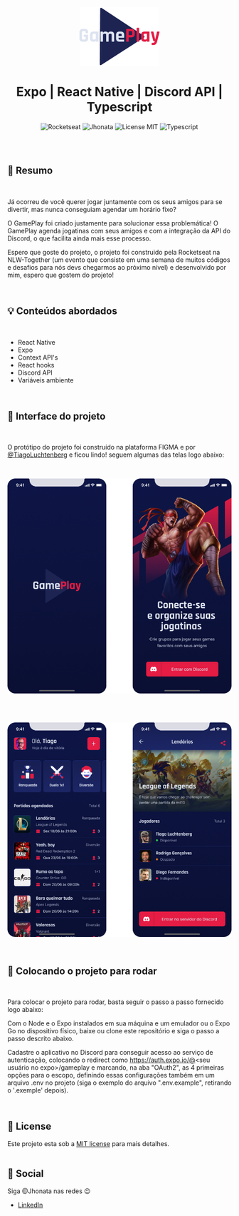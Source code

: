 <br />
<br />
<h1 align="center">
  <img alt="letmeask" src=".github/assets/gameplay-logo.png" width="180px" /> 
  <br />
  <br />
  Expo | React Native | Discord API | Typescript
</h1>

<p align="center">
  <img alt="Rocketseat" src="https://img.shields.io/badge/Created%20by%3A-Rocketseat-%236D5CCD" />
  <img alt="Jhonata" src="https://avatars.githubusercontent.com/u/63427313?v=4" />
  <img alt="License MIT" src="https://img.shields.io/badge/License-MIT-%2398C611" />
  <img alt="Typescript" src="https://img.shields.io/badge/Main%20lenguage-Typescript-%232F74C0" /> <br />
</p> 
<br />
<br />

## :bookmark: Resumo
<br />

Já ocorreu de você querer jogar juntamente com os seus amigos para se divertir, mas nunca conseguiam agendar um horário fixo?

O GamePlay foi criado justamente para solucionar essa problemática! O GamePlay agenda jogatinas com seus amigos e com a integração da API do 
Discord, o que facilita ainda mais esse processo.

Espero que goste do projeto, o projeto foi construido pela Rocketseat na NLW-Together (um evento que consiste em uma semana de muitos códigos
e desafios para nós devs chegarmos ao próximo nível) e desenvolvido por mim, espero que gostem do projeto!

<br />

## :bulb: Conteúdos abordados
<br />

- React Native
- Expo
- Context API's
- React hooks
- Discord API
- Variáveis ambiente

<br />

## :eyes: Interface do projeto
<br />

O protótipo do projeto foi construído na plataforma FIGMA e por [@TiagoLuchtenberg](https://www.instagram.com/tiagoluchtenberg/) e ficou lindo! 
seguem algumas das telas logo abaixo:

<br />

<p align="center">
  <img alt="gameplay" src=".github/assets/gameplay-front.png" width="620px" /> 
</p>

<br />
<br />

<p align="center">
  <img alt="gameplay" src=".github/assets/gameplay-inside.png" width="620px" /> 
</p>

<br />


## :wrench: Colocando o projeto para rodar
<br />

Para colocar o projeto para rodar, basta seguir o passo a passo fornecido logo abaixo:

Com o Node e o Expo instalados em sua máquina e um emulador ou o Expo Go no dispositivo físico, baixe ou clone este repositório e siga o passo a passo descrito abaixo.

Cadastre o aplicativo no Discord para conseguir acesso ao serviço de autenticação, colocando o redirect como https://auth.expo.io/@<seu usuário no expo>/gameplay e marcando, na aba "OAuth2", as 4 primeiras opções para o escopo, definindo essas configurações também em um arquivo .env no projeto (siga o exemplo do arquivo ".env.example", retirando o '.exemple' depois).

<br />

## :memo: License

Este projeto esta sob a [MIT license](LICENSE) para mais detalhes.
<br />
<br />

## :wave: Social

Siga @Jhonata nas redes :wink:
<br />

- [LinkedIn](https://www.linkedin.com/in/jhonata-augusto-2301541b5/)
